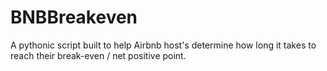 # BNBBreakeven
A pythonic script built to help Airbnb host's determine how long it takes to reach their break-even / net positive point.
